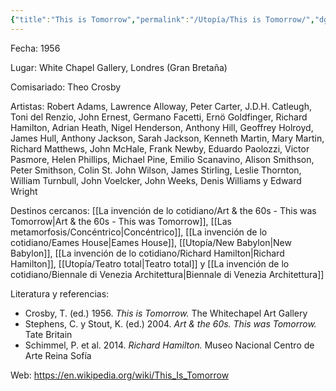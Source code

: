 ```yaml
---
{"title":"This is Tomorrow","permalink":"/Utopía/This is Tomorrow/","dg-publish":true,"tags":["gardenEntry"],"dp-home":null,"dgPassFrontmatter":true,"created":"2025-03-17T23:38:51.000+01:00","updated":"2025-06-04T19:37:48.320+02:00"}
---
```


Fecha: 1956

Lugar: White Chapel Gallery, Londres (Gran Bretaña)

Comisariado: Theo Crosby

Artistas: Robert Adams, Lawrence Alloway, Peter Carter, J.D.H. Catleugh, Toni del Renzio, John Ernest, Germano Facetti, Ernö Goldfinger, Richard Hamilton, Adrian Heath, Nigel Henderson, Anthony Hill, Geoffrey Holroyd, James Hull, Anthony Jackson, Sarah Jackson, Kenneth Martin, Mary Martin, Richard Matthews, John McHale, Frank Newby, Eduardo Paolozzi, Victor Pasmore, Helen Phillips, Michael Pine, Emilio Scanavino, Alison Smithson, Peter Smithson, Colin St. John Wilson, James Stirling, Leslie Thornton, William Turnbull, John Voelcker, John Weeks, Denis Williams y Edward Wright

Destinos cercanos: [[La invención de lo cotidiano/Art & the 60s - This was Tomorrow\|Art & the 60s - This was Tomorrow]], [[Las metamorfosis/Concéntrico\|Concéntrico]], [[La invención de lo cotidiano/Eames House\|Eames House]], [[Utopía/New Babylon\|New Babylon]], [[La invención de lo cotidiano/Richard Hamilton\|Richard Hamilton]], [[Utopía/Teatro total\|Teatro total]] y [[La invención de lo cotidiano/Biennale di Venezia Architettura\|Biennale di Venezia Architettura]]

Literatura y referencias:
- Crosby, T. (ed.) 1956. _This is Tomorrow._ The Whitechapel Art Gallery  
- Stephens, C. y Stout, K. (ed.) 2004. _Art & the 60s. This was Tomorrow._ Tate Britain  
- Schimmel, P. et al. 2014. _Richard Hamilton._ Museo Nacional Centro de Arte Reina Sofía

Web: https://en.wikipedia.org/wiki/This_Is_Tomorrow 
